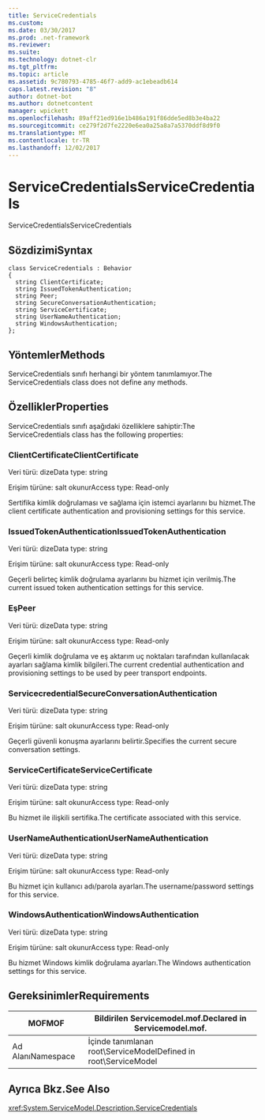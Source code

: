 ```yaml
---
title: ServiceCredentials
ms.custom: 
ms.date: 03/30/2017
ms.prod: .net-framework
ms.reviewer: 
ms.suite: 
ms.technology: dotnet-clr
ms.tgt_pltfrm: 
ms.topic: article
ms.assetid: 9c780793-4785-46f7-add9-ac1ebeadb614
caps.latest.revision: "8"
author: dotnet-bot
ms.author: dotnetcontent
manager: wpickett
ms.openlocfilehash: 89aff21ed916e1b486a191f86dde5ed8b3e4ba22
ms.sourcegitcommit: ce279f2d7fe2220e6ea0a25a8a7a5370ddf8d9f0
ms.translationtype: MT
ms.contentlocale: tr-TR
ms.lasthandoff: 12/02/2017
---
```

# <a name="servicecredentials"></a><span data-ttu-id="5b3bd-102">ServiceCredentials</span><span class="sxs-lookup"><span data-stu-id="5b3bd-102">ServiceCredentials</span></span>
<span data-ttu-id="5b3bd-103">ServiceCredentials</span><span class="sxs-lookup"><span data-stu-id="5b3bd-103">ServiceCredentials</span></span>  
  
## <a name="syntax"></a><span data-ttu-id="5b3bd-104">Sözdizimi</span><span class="sxs-lookup"><span data-stu-id="5b3bd-104">Syntax</span></span>  
  
```  
class ServiceCredentials : Behavior  
{  
  string ClientCertificate;  
  string IssuedTokenAuthentication;  
  string Peer;  
  string SecureConversationAuthentication;  
  string ServiceCertificate;  
  string UserNameAuthentication;  
  string WindowsAuthentication;  
};  
```  
  
## <a name="methods"></a><span data-ttu-id="5b3bd-105">Yöntemler</span><span class="sxs-lookup"><span data-stu-id="5b3bd-105">Methods</span></span>  
 <span data-ttu-id="5b3bd-106">ServiceCredentials sınıfı herhangi bir yöntem tanımlamıyor.</span><span class="sxs-lookup"><span data-stu-id="5b3bd-106">The ServiceCredentials class does not define any methods.</span></span>  
  
## <a name="properties"></a><span data-ttu-id="5b3bd-107">Özellikler</span><span class="sxs-lookup"><span data-stu-id="5b3bd-107">Properties</span></span>  
 <span data-ttu-id="5b3bd-108">ServiceCredentials sınıfı aşağıdaki özelliklere sahiptir:</span><span class="sxs-lookup"><span data-stu-id="5b3bd-108">The ServiceCredentials class has the following properties:</span></span>  
  
### <a name="clientcertificate"></a><span data-ttu-id="5b3bd-109">ClientCertificate</span><span class="sxs-lookup"><span data-stu-id="5b3bd-109">ClientCertificate</span></span>  
 <span data-ttu-id="5b3bd-110">Veri türü: dize</span><span class="sxs-lookup"><span data-stu-id="5b3bd-110">Data type: string</span></span>  
  
 <span data-ttu-id="5b3bd-111">Erişim türüne: salt okunur</span><span class="sxs-lookup"><span data-stu-id="5b3bd-111">Access type: Read-only</span></span>  
  
 <span data-ttu-id="5b3bd-112">Sertifika kimlik doğrulaması ve sağlama için istemci ayarlarını bu hizmet.</span><span class="sxs-lookup"><span data-stu-id="5b3bd-112">The client certificate authentication and provisioning settings for this service.</span></span>  
  
### <a name="issuedtokenauthentication"></a><span data-ttu-id="5b3bd-113">IssuedTokenAuthentication</span><span class="sxs-lookup"><span data-stu-id="5b3bd-113">IssuedTokenAuthentication</span></span>  
 <span data-ttu-id="5b3bd-114">Veri türü: dize</span><span class="sxs-lookup"><span data-stu-id="5b3bd-114">Data type: string</span></span>  
  
 <span data-ttu-id="5b3bd-115">Erişim türüne: salt okunur</span><span class="sxs-lookup"><span data-stu-id="5b3bd-115">Access type: Read-only</span></span>  
  
 <span data-ttu-id="5b3bd-116">Geçerli belirteç kimlik doğrulama ayarlarını bu hizmet için verilmiş.</span><span class="sxs-lookup"><span data-stu-id="5b3bd-116">The current issued token authentication settings for this service.</span></span>  
  
### <a name="peer"></a><span data-ttu-id="5b3bd-117">Eş</span><span class="sxs-lookup"><span data-stu-id="5b3bd-117">Peer</span></span>  
 <span data-ttu-id="5b3bd-118">Veri türü: dize</span><span class="sxs-lookup"><span data-stu-id="5b3bd-118">Data type: string</span></span>  
  
 <span data-ttu-id="5b3bd-119">Erişim türüne: salt okunur</span><span class="sxs-lookup"><span data-stu-id="5b3bd-119">Access type: Read-only</span></span>  
  
 <span data-ttu-id="5b3bd-120">Geçerli kimlik doğrulama ve eş aktarım uç noktaları tarafından kullanılacak ayarları sağlama kimlik bilgileri.</span><span class="sxs-lookup"><span data-stu-id="5b3bd-120">The current credential authentication and provisioning settings to be used by peer transport endpoints.</span></span>  
  
### <a name="secureconversationauthentication"></a><span data-ttu-id="5b3bd-121">Servicecredential</span><span class="sxs-lookup"><span data-stu-id="5b3bd-121">SecureConversationAuthentication</span></span>  
 <span data-ttu-id="5b3bd-122">Veri türü: dize</span><span class="sxs-lookup"><span data-stu-id="5b3bd-122">Data type: string</span></span>  
  
 <span data-ttu-id="5b3bd-123">Erişim türüne: salt okunur</span><span class="sxs-lookup"><span data-stu-id="5b3bd-123">Access type: Read-only</span></span>  
  
 <span data-ttu-id="5b3bd-124">Geçerli güvenli konuşma ayarlarını belirtir.</span><span class="sxs-lookup"><span data-stu-id="5b3bd-124">Specifies the current secure conversation settings.</span></span>  
  
### <a name="servicecertificate"></a><span data-ttu-id="5b3bd-125">ServiceCertificate</span><span class="sxs-lookup"><span data-stu-id="5b3bd-125">ServiceCertificate</span></span>  
 <span data-ttu-id="5b3bd-126">Veri türü: dize</span><span class="sxs-lookup"><span data-stu-id="5b3bd-126">Data type: string</span></span>  
  
 <span data-ttu-id="5b3bd-127">Erişim türüne: salt okunur</span><span class="sxs-lookup"><span data-stu-id="5b3bd-127">Access type: Read-only</span></span>  
  
 <span data-ttu-id="5b3bd-128">Bu hizmet ile ilişkili sertifika.</span><span class="sxs-lookup"><span data-stu-id="5b3bd-128">The certificate associated with this service.</span></span>  
  
### <a name="usernameauthentication"></a><span data-ttu-id="5b3bd-129">UserNameAuthentication</span><span class="sxs-lookup"><span data-stu-id="5b3bd-129">UserNameAuthentication</span></span>  
 <span data-ttu-id="5b3bd-130">Veri türü: dize</span><span class="sxs-lookup"><span data-stu-id="5b3bd-130">Data type: string</span></span>  
  
 <span data-ttu-id="5b3bd-131">Erişim türüne: salt okunur</span><span class="sxs-lookup"><span data-stu-id="5b3bd-131">Access type: Read-only</span></span>  
  
 <span data-ttu-id="5b3bd-132">Bu hizmet için kullanıcı adı/parola ayarları.</span><span class="sxs-lookup"><span data-stu-id="5b3bd-132">The username/password settings for this service.</span></span>  
  
### <a name="windowsauthentication"></a><span data-ttu-id="5b3bd-133">WindowsAuthentication</span><span class="sxs-lookup"><span data-stu-id="5b3bd-133">WindowsAuthentication</span></span>  
 <span data-ttu-id="5b3bd-134">Veri türü: dize</span><span class="sxs-lookup"><span data-stu-id="5b3bd-134">Data type: string</span></span>  
  
 <span data-ttu-id="5b3bd-135">Erişim türüne: salt okunur</span><span class="sxs-lookup"><span data-stu-id="5b3bd-135">Access type: Read-only</span></span>  
  
 <span data-ttu-id="5b3bd-136">Bu hizmet Windows kimlik doğrulama ayarları.</span><span class="sxs-lookup"><span data-stu-id="5b3bd-136">The Windows authentication settings for this service.</span></span>  
  
## <a name="requirements"></a><span data-ttu-id="5b3bd-137">Gereksinimler</span><span class="sxs-lookup"><span data-stu-id="5b3bd-137">Requirements</span></span>  
  
|<span data-ttu-id="5b3bd-138">MOF</span><span class="sxs-lookup"><span data-stu-id="5b3bd-138">MOF</span></span>|<span data-ttu-id="5b3bd-139">Bildirilen Servicemodel.mof.</span><span class="sxs-lookup"><span data-stu-id="5b3bd-139">Declared in Servicemodel.mof.</span></span>|  
|---------|-----------------------------------|  
|<span data-ttu-id="5b3bd-140">Ad Alanı</span><span class="sxs-lookup"><span data-stu-id="5b3bd-140">Namespace</span></span>|<span data-ttu-id="5b3bd-141">İçinde tanımlanan root\ServiceModel</span><span class="sxs-lookup"><span data-stu-id="5b3bd-141">Defined in root\ServiceModel</span></span>|  
  
## <a name="see-also"></a><span data-ttu-id="5b3bd-142">Ayrıca Bkz.</span><span class="sxs-lookup"><span data-stu-id="5b3bd-142">See Also</span></span>  
 <xref:System.ServiceModel.Description.ServiceCredentials>
